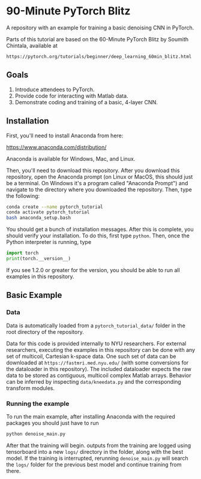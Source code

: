 
# 90-Minute PyTorch Blitz

A repository with an example for training a basic denoising CNN in PyTorch.

Parts of this tutorial are based on the 60-Minute PyTorch Blitz by Soumith
Chintala, available at

```url
https://pytorch.org/tutorials/beginner/deep_learning_60min_blitz.html
```

## Goals

1) Introduce attendees to PyTorch.
2) Provide code for interacting with Matlab data.
3) Demonstrate coding and training of a basic, 4-layer CNN.

## Installation

First, you'll need to install Anaconda from here:

https://www.anaconda.com/distribution/

Anaconda is available for Windows, Mac, and Linux.

Then, you'll need to download this repository. After you download this
repository, open the Anaconda prompt (on Linux or MacOS, this should just be
a terminal. On Windows it's a program called "Anaconda Prompt") and navigate
to the directory where you downloaded the repository. Then, type the following:

```sh
conda create --name pytorch_tutorial
conda activate pytorch_tutorial
bash anaconda_setup.bash
```

You should get a bunch of installation messages. After this is complete, you
should verify your installation. To do this, first type `python`. Then, once
the Python interpreter is running, type

```python
import torch
print(torch.__version__)
```

If you see 1.2.0 or greater for the version, you should be able to run all
examples in this repository.

## Basic Example

### Data

Data is automatically loaded from a ```pytorch_tutorial_data/``` folder in the
root directory of the repository.

Data for this code is provided internally to NYU researchers. For external
researchers, executing the examples in this repository can be done with any set
of multicoil, Cartesian k-space data. One such set of data can be downloaded at
```https://fastmri.med.nyu.edu/``` (with some conversions for the dataloader
in this repository). The included dataloader expects the raw data to be stored
as contiguous, multicoil complex Matlab arrays. Behavior can be inferred by
inspecting ```data/kneedata.py``` and the corresponding transform modules.

### Running the example

To run the main example, after installing Anaconda with the required packages
you should just have to run

```python
python denoise_main.py
```

After that the training will begin. outputs from the training are logged using
tensorboard into a new `logs/` directory in the folder, along with the best
model. If the training is interrupted, rerunning `denoise_main.py` will search
the `logs/` folder for the previous best model and continue training from
there.
